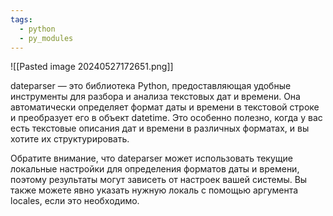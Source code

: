 ```yaml
---
tags:
  - python
  - py_modules
---
```

![[Pasted image 20240527172651.png]]

dateparser — это библиотека Python, предоставляющая удобные инструменты для разбора и анализа текстовых дат и времени. Она автоматически определяет формат даты и времени в текстовой строке и преобразует его в объект datetime. Это особенно полезно, когда у вас есть текстовые описания дат и времени в различных форматах, и вы хотите их структурировать.

Обратите внимание, что dateparser может использовать текущие локальные настройки для определения форматов даты и времени, поэтому результаты могут зависеть от настроек вашей системы. Вы также можете явно указать нужную локаль с помощью аргумента locales, если это необходимо.
